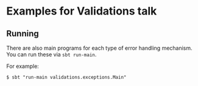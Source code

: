 # Examples for Validations talk

## Running

There are also main programs for each type of error handling mechanism. You can run these via `sbt run-main`.

For example:
```
$ sbt "run-main validations.exceptions.Main"
```
